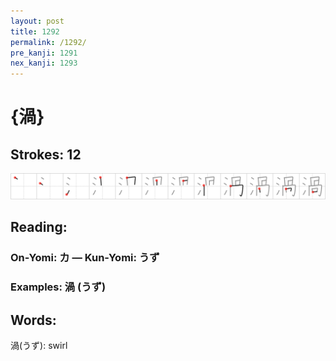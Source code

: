 ```yaml
---
layout: post
title: 1292
permalink: /1292/
pre_kanji: 1291
nex_kanji: 1293
---
```


# {渦}

## Strokes: 12

<div class="stroke"><img src="../images/E6B8A6.png" /></div>

## Reading:

### On-Yomi: カ &mdash; Kun-Yomi: うず

### Examples: 渦 (うず)

## Words:

渦(うず): swirl
